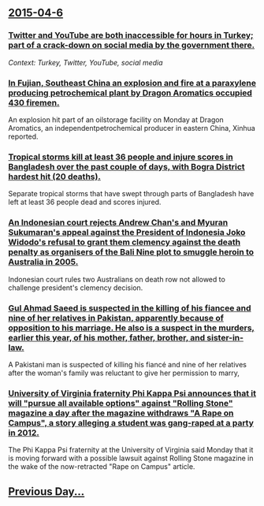 ## [2015-04-6](/news/2015/04/6/index.md)

### [Twitter and YouTube are both inaccessible for hours in Turkey; part of a crack-down on social media by the government there. ](/news/2015/04/6/twitter-and-youtube-are-both-inaccessible-for-hours-in-turkey-part-of-a-crack-down-on-social-media-by-the-government-there.md)
_Context: Turkey, Twitter, YouTube, social media_

### [ In Fujian, Southeast China an explosion and fire at a paraxylene producing petrochemical plant by Dragon Aromatics occupied 430 firemen. ](/news/2015/04/6/in-fujian-southeast-china-an-explosion-and-fire-at-a-paraxylene-producing-petrochemical-plant-by-dragon-aromatics-occupied-430-firemen.md)
An explosion hit part of an oilstorage facility on Monday at Dragon Aromatics, an independentpetrochemical producer in eastern China, Xinhua reported.

### [Tropical storms kill at least 36 people and injure scores in Bangladesh over the past couple of days, with Bogra District hardest hit (20 deaths). ](/news/2015/04/6/tropical-storms-kill-at-least-36-people-and-injure-scores-in-bangladesh-over-the-past-couple-of-days-with-bogra-district-hardest-hit-20-de.md)
Separate tropical storms that have swept through parts of Bangladesh have left at least 36 people dead and scores injured.

### [An Indonesian court rejects Andrew Chan's and Myuran Sukumaran's appeal against the President of Indonesia Joko Widodo's refusal to grant them clemency against the death penalty as organisers of the Bali Nine plot to smuggle heroin to Australia in 2005. ](/news/2015/04/6/an-indonesian-court-rejects-andrew-chan-s-and-myuran-sukumaran-s-appeal-against-the-president-of-indonesia-joko-widodo-s-refusal-to-grant-th.md)
Indonesian court rules two Australians on death row not allowed to challenge president&#039;s clemency decision.

### [Gul Ahmad Saeed is suspected in the killing of his fiancee and nine of her relatives in Pakistan, apparently because of opposition to his marriage. He also is a suspect in the murders, earlier this year, of his mother, father, brother, and sister-in-law. ](/news/2015/04/6/gul-ahmad-saeed-is-suspected-in-the-killing-of-his-fiancee-and-nine-of-her-relatives-in-pakistan-apparently-because-of-opposition-to-his-ma.md)
A Pakistani man is suspected of killing his fiancé and nine of her relatives after the woman&#x27;s family was reluctant to give her permission to marry,

### [University of Virginia fraternity Phi Kappa Psi announces that it will "pursue all available options" against "Rolling Stone" magazine a day after the magazine withdraws "A Rape on Campus", a story alleging a student was gang-raped at a party in 2012. ](/news/2015/04/6/university-of-virginia-fraternity-phi-kappa-psi-announces-that-it-will-pursue-all-available-options-against-rolling-stone-magazine-a-day.md)
The Phi Kappa Psi fraternity at the University of Virginia said Monday that it is moving forward with a possible lawsuit against Rolling Stone magazine in the wake of the now-retracted &quot;Rape on Campus&quot; article. 

## [Previous Day...](/news/2015/04/5/index.md)

